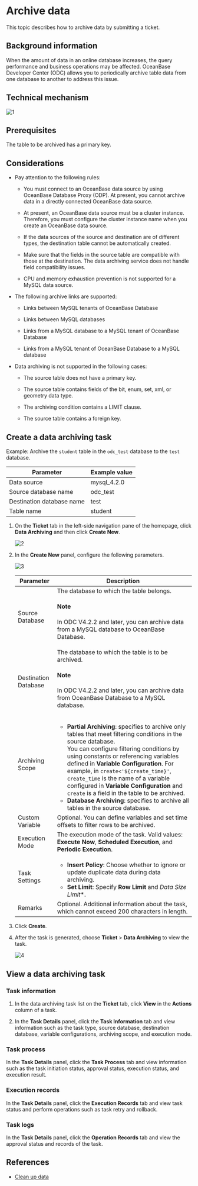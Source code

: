 # Archive data

This topic describes how to archive data by submitting a ticket.

## Background information

When the amount of data in an online database increases, the query performance and business operations may be affected. OceanBase Developer Center (ODC) allows you to periodically archive table data from one database to another to address this issue.

## Technical mechanism

![1](https://obbusiness-private.oss-cn-shanghai.aliyuncs.com/doc/img/odc/422/800.data-Lifecycle-management/200.data-cleaning/1EN.png)

## Prerequisites

The table to be archived has a primary key.

## Considerations

- Pay attention to the following rules:

   - You must connect to an OceanBase data source by using OceanBase Database Proxy (ODP). At present, you cannot archive data in a directly connected OceanBase data source.

   - At present, an OceanBase data source must be a cluster instance. Therefore, you must configure the cluster instance name when you create an OceanBase data source.

   - If the data sources of the source and destination are of different types, the destination table cannot be automatically created.

   - Make sure that the fields in the source table are compatible with those at the destination. The data archiving service does not handle field compatibility issues.

   - CPU and memory exhaustion prevention is not supported for a MySQL data source.

- The following archive links are supported:

   - Links between MySQL tenants of OceanBase Database

   - Links between MySQL databases

   - Links from a MySQL database to a MySQL tenant of OceanBase Database

   - Links from a MySQL tenant of OceanBase Database to a MySQL database

- Data archiving is not supported in the following cases:

   - The source table does not have a primary key.

   - The source table contains fields of the bit, enum, set, xml, or geometry data type.

   - The archiving condition contains a LIMIT clause.

   - The source table contains a foreign key.

## Create a data archiving task

Example: Archive the `student` table in the `odc_test` database to the `test` database.

| Parameter | Example value |
| ------ | ------ |
| Data source | mysql_4.2.0 |
| Source database name | odc_test |
| Destination database name | test |
| Table name | student |

1. On the **Ticket** tab in the left-side navigation pane of the homepage, click **Data Archiving** and then click **Create New**.

   ![2](https://obbusiness-private.oss-cn-shanghai.aliyuncs.com/doc/img/odc/423/800.data-Lifecycle-management/100.data-archiving/2EN.png)

3. In the **Create New** panel, configure the following parameters.

   ![3](https://obbusiness-private.oss-cn-shanghai.aliyuncs.com/doc/img/odc/423/800.data-Lifecycle-management/100.data-archiving/3EN.png)

   | Parameter | Description |
   |--------|-------|
   | Source Database | The database to which the table belongs. <main id="notice" type='explain'><h4>Note</h4><p>In ODC V4.2.2 and later, you can archive data from a MySQL database to OceanBase Database. </p></main> |
   | Destination Database | The database to which the table is to be archived. <main id="notice" type='explain'><h4>Note</h4><p>In ODC V4.2.2 and later, you can archive data from OceanBase Database to a MySQL database. </p></main> |
   | Archiving Scope | <ul><li>**Partial Archiving**: specifies to archive only tables that meet filtering conditions in the source database. <br>You can configure filtering conditions by using constants or referencing variables defined in **Variable Configuration**. For example, in `create<'${create_time}'`, `create_time` is the name of a variable configured in **Variable Configuration** and `create` is a field in the table to be archived. </li><li>**Database Archiving**: specifies to archive all tables in the source database. </li></ul> |
   | Custom Variable | Optional. You can define variables and set time offsets to filter rows to be archived.  |
   | Execution Mode | The execution mode of the task. Valid values: **Execute Now**, **Scheduled Execution**, and **Periodic Execution**.  |
   | Task Settings | <ul><li>**Insert Policy**: Choose whether to ignore or update duplicate data during data archiving. </li><li>**Set Limit**: Specify **Row Limit** and *Data Size Limit**.</li></ul> |
   | Remarks | Optional. Additional information about the task, which cannot exceed 200 characters in length.  |
3. Click **Create**.

4. After the task is generated, choose **Ticket** > **Data Archiving** to view the task.

   ![4](https://obbusiness-private.oss-cn-shanghai.aliyuncs.com/doc/img/odc/423/800.data-Lifecycle-management/100.data-archiving/4EN.png)

## View a data archiving task

### Task information

1. In the data archiving task list on the **Ticket** tab, click **View** in the **Actions** column of a task.

2. In the **Task Details** panel, click the **Task Information** tab and view information such as the task type, source database, destination database, variable configurations, archiving scope, and execution mode.

### Task process


In the **Task Details** panel, click the **Task Process** tab and view information such as the task initiation status, approval status, execution status, and execution result.


### Execution records

In the **Task Details** panel, click the **Execution Records** tab and view task status and perform operations such as task retry and rollback.

### Task logs

In the **Task Details** panel, click the **Operation Records** tab and view the approval status and records of the task.


## References

- [Clean up data](../800.data-Lifecycle-management/200.data-cleaning.md)
